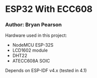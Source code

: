 # ESP32 With ECC608

### Author: Bryan Pearson

Hardware used in this project:
* NodeMCU ESP-32S
* LCD1602 module
* DHT22 
* ATECC608A SOIC

Depends on ESP-IDF v4.x (tested in 4.1)